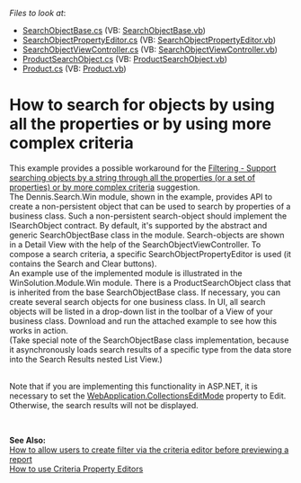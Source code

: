 <!-- default file list -->
*Files to look at*:

* [SearchObjectBase.cs](./CS/Dennis.Search.Win/SearchObjectBase.cs) (VB: [SearchObjectBase.vb](./VB/Dennis.Search.Win/SearchObjectBase.vb))
* [SearchObjectPropertyEditor.cs](./CS/Dennis.Search.Win/SearchObjectPropertyEditor.cs) (VB: [SearchObjectPropertyEditor.vb](./VB/Dennis.Search.Win/SearchObjectPropertyEditor.vb))
* [SearchObjectViewController.cs](./CS/Dennis.Search.Win/SearchObjectViewController.cs) (VB: [SearchObjectViewController.vb](./VB/Dennis.Search.Win/SearchObjectViewController.vb))
* [ProductSearchObject.cs](./CS/WinSolution.Module.Win/ProductSearchObject.cs) (VB: [ProductSearchObject.vb](./VB/WinSolution.Module.Win/ProductSearchObject.vb))
* [Product.cs](./CS/WinSolution.Module/Product.cs) (VB: [Product.vb](./VB/WinSolution.Module/Product.vb))
<!-- default file list end -->
# How to search for objects by using all the properties or by using more complex criteria


<p>This example provides a possible workaround for the <a href="https://www.devexpress.com/Support/Center/p/AS13324">Filtering - Support searching objects by a string through all the properties (or a set of properties) or by more complex criteria</a> suggestion.<br /> The Dennis.Search.Win module, shown in the example, provides API to create a non-persistent object that can be used to search by properties of a business class. Such a non-persistent search-object should implement the ISearchObject contract. By default, it's supported by the abstract and generic SearchObjectBase class in the module. Search-objects are shown in a Detail View with the help of the SearchObjectViewController. To compose a search criteria, a specific SearchObjectPropertyEditor is used (it contains the Search and Clear buttons).<br /> An example use of the implemented module is illustrated in the WinSolution.Module.Win module. There is a ProductSearchObject class that is inherited from the base SearchObjectBase class. If necessary, you can create several search objects for one business class. In UI, all search objects will be listed in a drop-down list in the toolbar of a View of your business class. Download and run the attached example to see how this works in action.<br /> (Take special note of the SearchObjectBase class implementation, because it asynchronously loads search results of a specific type from the data store into the Search Results nested List View.)<br /><br /></p>
<p>Note that if you are implementing this functionality in ASP.NET, it is necessary to set the <a href="https://documentation.devexpress.com/#Xaf/DevExpressExpressAppWebWebApplication_CollectionsEditModetopic">WebApplication.CollectionsEditMode</a> property to Edit. Otherwise, the search results will not be displayed.</p>
<p> </p>
<p><strong>See Also:</strong><br /> <a href="https://www.devexpress.com/Support/Center/p/E1607">How to allow users to create filter via the criteria editor before previewing a report</a><br /> <a href="https://www.devexpress.com/Support/Center/p/E932">How to use Criteria Property Editors</a></p>

<br/>


